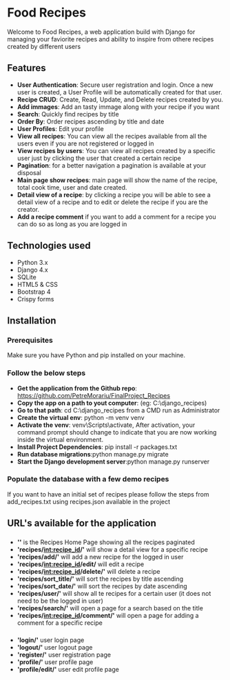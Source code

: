 # Food Recipes
Welcome to Food Recipes, a web application build with Django for managing your faviorite recipes and ability to inspire from othere recipes created by different users

## Features
- **User Authentication**: Secure user registration and login. Once a new user is created, a User Profile will be automatically created for that user.
- **Recipe CRUD**: Create, Read, Update, and Delete recipes created by you.
- **Add immages**: Add an tasty immage along with your recipe if you want
- **Search**: Quickly find recipes by title
- **Order By**: Order recipes ascending by title and date 
- **User Profiles**: Edit your profile
- **View all recipes**: You can view all the recipes available from all the users even if you are not registered or logged in
- **View recipes by users**: You can view all recipes created by a specific user just by clicking the user that created a certain recipe
- **Pagination**: for a better navigation a pagination is available at your disposal
- **Main page show recipes**: main page will show the name of the recipe, total cook time, user and date created.
- **Detail view of a recipe**: by clicking a recipe you will be able to see a detail view of a recipe and to edit or delete the recipe if you are the creator.
- **Add a recipe comment** if you want to add a comment for a recipe you can do so as long as you are logged in
 
## Technologies used

- Python 3.x
- Django 4.x
- SQLite
- HTML5 & CSS
- Bootstrap 4
- Crispy forms

## Installation

### Prerequisites

Make sure you have Python and pip installed on your machine.

### Follow the below steps

- **Get the application from the Github repo**: https://github.com/PetreMorariu/FinalProject_Recipes
- **Copy the app on a path to yout computer**: (eg: C:\django_recipes)
- **Go to that path**: cd C:\django_recipes from a CMD run as Administrator
- **Create the virtual env**:  python -m venv venv
- **Activate the venv**: venv\Scripts\activate, After activation, your command prompt should change to indicate that you are now working inside the virtual environment.
- **Install Project Dependencies**: pip install -r packages.txt
- **Run database migrations**:python manage.py migrate
- **Start the Django development server**:python manage.py runserver

### Populate the database with a few demo recipes
  If you want to have an initial set of recipes please follow the  steps from add_recipes.txt using recipes.json available in the project

## URL's available for the application
###
- **''** is the Recipes Home Page showing all the recipes paginated
- **'recipes/<int:recipe_id>/'** will show a detail view for a specific recipe
- **'recipes/add/'** will add a new recipe for the logged in user
- **'recipes/<int:recipe_id>/edit/** will edit a recipe
- **'recipes/<int:recipe_id>/delete/'** will delete a recipe
- **'recipes/sort_title/'** will sort the recipes by title ascending
- **'recipes/sort_date/'** will sort the recipes by date ascending
- **'recipes/user/'** will show all te recipes for a certain user (it does not need to be the logged in user)
- **'recipes/search/'** will open a page for a search based on the title
- **'recipes/<int:recipe_id>/comment/'** will open a page for adding a comment for a specific recipe
###
- **'login/'** user login page
- **'logout/'** user logout page
- **'register/'** user registration page
- **'profile/'** user profile page
- **'profile/edit/'** user edit profile page

  

